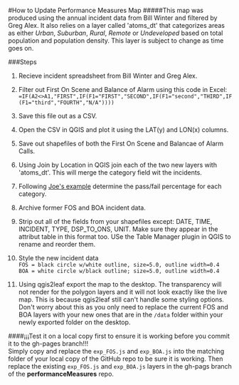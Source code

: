 #How to Update Performance Measures Map
#####This map was produced using the annual incident data from Bill Winter and filtered by Greg Alex.  It also relies on a layer called 'atoms_dt' that categorizes areas as either *Urban*, *Suburban*, *Rural*, *Remote* or *Undeveloped* based on total population and population density.  This layer is subject to change as time goes on.  

###Steps  
1.  Recieve incident spreadsheet from Bill Winter and Greg Alex.  

2.  Filter out First On Scene and Balance of Alarm using this code in Excel:  
`=IF(A2<>A1,"FIRST",IF(F1="FIRST","SECOND",IF(F1="second","THIRD",IF(F1="third","FOURTH","N/A"))))`  

3.  Save this file out as a CSV.  

4.  Open the CSV in QGIS and plot it using the LAT(y) and LON(x) columns.  

5.  Save out shapefiles of both the First On Scene and Balancae of Alarm Calls.   

6.  Using Join by Location in QGIS join each of the two new layers with 'atoms_dt'.  This will merge the category field wit the incidents.  

7.  Following [Joe's example](https://gist.github.com/oeon/c3e67e745f78da4b2a11) determine the pass/fail percentage for each category.  

8.  Archive former FOS and BOA incident data.  

9.  Strip out all of the fields from your shapefiles except: DATE, TIME, INCIDENT, TYPE, DSP_TO_ONS, UNIT.  Make sure they appear in the attribut table in this format too.  USe the Table Manager plugin in QGIS to rename and reorder them.  

10.  Style the new incident data    
`FOS = black circle w/white outline, size=5.0, outline width=0.4`   
`BOA = white circle w/black outline; size=5.0, outline width=0.4`  

11.  Using qgis2leaf export the map to the desktop.  The transparency will not render for the polygon layers and it will not look exactly like the live map.  This is because qgis2leaf still can't handle some styling options.  Don't worry about this as you only need to replace the current FOS and BOA layers with your new ones that are in the `/data` folder within your newly exported folder on the desktop.  

####¡¡¡Test it on a local copy first to ensure it is working before you commit it to the gh-pages branch!!!  
Simply copy and replace the `exp_FOS.js` and `exp_BOA.js` into the matching folder of your local copy of the GitHub repo to be sure it is working.  Then replace the existing `exp_FOS.js` and `exp_BOA.js` layers in the gh-pags branch of the **performanceMeasures** repo.
